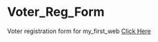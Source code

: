 # Voter_Reg_Form
Voter registration form for my_first_web
[Click Here](https://sirbarson.github.io/Voter_Reg_Form/)
